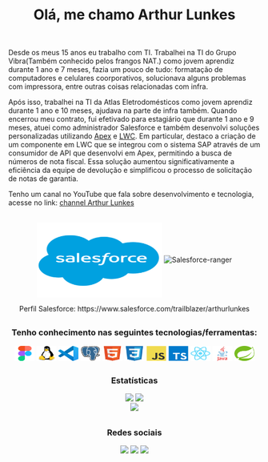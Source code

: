 <div align="center"><h1>Olá, me chamo Arthur Lunkes</h1></div>

  <br>
  
  Desde os meus 15 anos eu trabalho com TI. Trabalhei na TI do Grupo Vibra(Também conhecido pelos frangos NAT.) como jovem aprendiz durante 1 ano e 7 meses, fazia um pouco de tudo: formatação de computadores e celulares coorporativos, solucionava alguns problemas com impressora, entre outras coisas relacionadas com infra.
  
  Após isso, trabalhei na TI da Atlas Eletrodomésticos como jovem aprendiz durante 1 ano e 10 meses, ajudava na parte de infra também. Quando encerrou meu contrato, fui efetivado para estagiário que durante 1 ano e 9 meses, atuei como administrador Salesforce e também desenvolvi soluções personalizadas utilizando [Apex](https://trailhead.salesforce.com/pt-BR/content/learn/projects/quickstart-apex/quickstart-apex-1) e [LWC](https://trailhead.salesforce.com/pt-BR/content/learn/modules/lightning-web-components-basics/discover-lightning-web-components). Em particular, destaco a criação de um componente em LWC que se integrou com o sistema SAP através de um consumidor de API que desenvolvi em Apex, permitindo a busca de números de nota fiscal. Essa solução aumentou significativamente a eficiência da equipe de devolução e simplificou o processo de solicitação de notas de garantia.

  Tenho um canal no YouTube que fala sobre desenvolvimento e tecnologia, acesse no link: [channel Arthur Lunkes](https://www.youtube.com/channel/UCSa-bGJvrax2T42XVinXLKg)

<div align="center">
  <br>
  <div style="display: inline_block">
    <img align="center" alt="Salesforce-logo" height="150" width="250" src="https://github.com/devicons/devicon/blob/master/icons/salesforce/salesforce-original.svg">
    <img align="center" alt="Salesforce-ranger" height="150" width="215" src="https://res.cloudinary.com/trailhead/image/upload/public-trailhead/assets/images/ranks/ranger.png">
  </div>
  <p>Perfil Salesforce: https://www.salesforce.com/trailblazer/arthurlunkes</p>
</div>
  
##

<div align="center">
  <h3>Tenho conhecimento nas seguintes tecnologias/ferramentas:</h3>
 <div style="display: inline_block">
  <img align="center" alt="Figma" height="30" width="40" src="https://github.com/devicons/devicon/blob/master/icons/figma/figma-original.svg">
  <img align="center" alt="Linux" height="30" width="40" src="https://github.com/devicons/devicon/blob/master/icons/linux/linux-original.svg">
  <img align="center" alt="VSCode" height="30" width="40" src="https://github.com/devicons/devicon/blob/master/icons/vscode/vscode-original.svg">
  <img align="center" alt="PostgresSQL" height="30" width="40" src="https://github.com/devicons/devicon/blob/master/icons/postgresql/postgresql-original.svg">
  <img align="center" alt="HTML" height="30" width="40" src="https://raw.githubusercontent.com/devicons/devicon/master/icons/html5/html5-original.svg">
  <img align="center" alt="CSS" height="30" width="40" src="https://github.com/devicons/devicon/blob/master/icons/css3/css3-original.svg">
  <img align="center" alt="Javascript" height="30" width="40" src="https://github.com/devicons/devicon/blob/master/icons/javascript/javascript-original.svg">
  <img align="center" alt="Typescript" height="30" width="40" src="https://github.com/devicons/devicon/blob/master/icons/typescript/typescript-original.svg">
  <img align="center" alt="ReactJS" height="30" width="40" src="https://github.com/devicons/devicon/blob/master/icons/react/react-original.svg">
  <img align="center" alt="Java" height="30" width="40" src="https://github.com/devicons/devicon/blob/master/icons/java/java-original-wordmark.svg">
  <img align="center" alt="Spring Boot" height="30" width="40" src="https://github.com/devicons/devicon/blob/master/icons/spring/spring-original.svg">
 </div>
</div>

##

<div align="center">
  <h3>Estatísticas</h3>
  <img height="180em" src="https://github-readme-stats.vercel.app/api?username=arthurlunkes&show_icons=true&theme=algolia&hide_border=true">
  <img height="180em" src="https://github-readme-stats.vercel.app/api/top-langs/?username=arthurlunkes&layout=compact&theme=algolia&exclude_repo=Projeto_Fullstack_Cadastro_Pessoas&hide=jupyter%20notebook&hide_border=true">
</div>
<div align="center">
    <img height="180em" src="https://github-readme-streak-stats.herokuapp.com/?user=arthurlunkes&theme=algolia&hide_border=true"/>
</div>

##

<div align="center">
  <h3>Redes sociais</h3>
  <a href="https://instagram.com/arthur_lunkes" target="_blank"><img src="https://img.shields.io/badge/-Instagram-%23E4405F?style=for-the-badge&logo=instagram&logoColor=white" target="_blank"></a>
  <a href = "mailto:arthur.lunkes2017@gmail.com"><img src="https://img.shields.io/badge/-Gmail-%23333?style=for-the-badge&logo=gmail&logoColor=white" target="_blank"></a>
  <a href="https://www.linkedin.com/in/arthur-lunkes-332426191/" target="_blank"><img src="https://img.shields.io/badge/-LinkedIn-%230077B5?style=for-the-badge&logo=linkedin&logoColor=white" target="_blank"></a>
</div>
